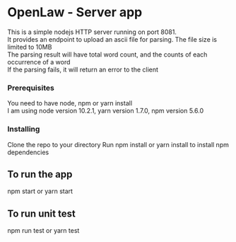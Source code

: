# OpenLaw - Server app

This is a simple nodejs HTTP server running on port 8081.<br/>
It provides an endpoint to upload an ascii file for parsing. The file size is limited to 10MB<br/>
The parsing result will have total word count, and the counts of each occurrence of a word<br/>
If the parsing fails, it will return an error to the client

### Prerequisites
You need to have node, npm or yarn install<br/>
I am using node version 10.2.1, yarn version 1.7.0, npm version 5.6.0

### Installing

Clone the repo to your directory
Run npm install or yarn install to install npm dependencies

## To run the app
npm start or yarn start

## To run unit test
npm run test or yarn test



